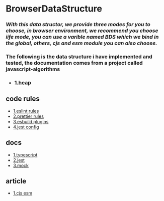 # BrowserDataStructure

<h3 style="font-style: italic">With this data structor, we provide three modes for you to choose, in browser environment, we recommend you choose iife mode, you can use a varible named BDS which we bind in the global, others, cjs and esm module you can also choose.<h3>

<h3>The following is the data structure i have implemented and tested, the documentation comes from a project called javascript-algorithms<h3>
 
- [1.heap](./docs/heap.md)

## code rules
- [1.eslint rules](https://eslint.org/docs/latest/rules/)
- [2.prettier rules](https://eslint.org/docs/latest/rules/)
- [3.esbuild plugins](https://github.com/esbuild/community-plugins)
- [4.jest config](https://jestjs.io/docs/configuration)

## docs
- [1.typescript](https://jkchao.github.io/typescript-book-chinese/project/compilationContext.html)
- [2.jest](https://jestjs.io/zh-Hans/docs/getting-started)
- [3.mock](https://github.com/nuysoft/Mock/wiki/Mock.mock())

## article
- [1.cjs esm](https://juejin.cn/post/7048276970768957477)


